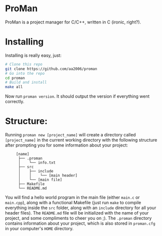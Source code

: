# ProMan
ProMan is a project manager for C/C++, written in C (ironic, right?).

# Installing
Installing is really easy, just:
```bash
# Clone this repo
git clone https://github.com/aa2006/proman
# Go into the repo
cd proman
# Build and install
make all
```
Now run `proman version`. It should output the version if everything went correctly.

# Structure:
Running `proman new [project_name]` will create a directory called `[project_name]` in the current working directory with the following structure after prompting you for some information about your project:
```
     [name]
      ├── .proman
      │    └── info.txt
      ├── src
      │    ├── include
      │    │    └── [main header]  
      │    └── [main file]
      ├── Makefile
      └── README.md
```
You will find a hello world program in the main file (either `main.c` or `main.cpp`), along with a functional Makefile (just run `make` to compile everything inside the `src` folder, along with an `include` directory for all your header files). The `README.md` file will be initialized with the name of your project, and some compliments to cheer you on ;). The `.proman` directory contains information about your project, which is also stored in `proman.cfg` in your computer's `HOME` directory.
